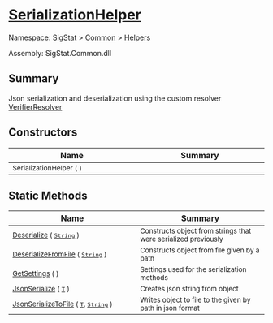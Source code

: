 # [SerializationHelper](./SerializationHelper.md)

Namespace: [SigStat]() > [Common](./../README.md) > [Helpers](./README.md)

Assembly: SigStat.Common.dll

## Summary
Json serialization and deserialization using the custom resolver  [VerifierResolver](/SigStat/Common/Helpers/Serialization/VerifierResolver.md)

## Constructors

| Name<div><a href="#"><img width=400></a></div> | Summary<div><a href="#"><img width=475></a></div> | 
| --- | --- | 
| <sub>SerializationHelper (  )</sub> | <sub></sub> | 


## Static Methods

| Name<div><a href="#"><img width=400></a></div> | Summary<div><a href="#"><img width=475></a></div> | 
| --- | --- | 
| <sub>[Deserialize](./Methods/SerializationHelper--Deserialize.md) ( [`String`](https://docs.microsoft.com/en-us/dotnet/api/System.String) )</sub> | <sub>Constructs object from strings that were serialized previously</sub> | 
| <sub>[DeserializeFromFile](./Methods/SerializationHelper--DeserializeFromFile.md) ( [`String`](https://docs.microsoft.com/en-us/dotnet/api/System.String) )</sub> | <sub>Constructs object from file given by a path</sub> | 
| <sub>[GetSettings](./Methods/SerializationHelper--GetSettings.md) (  )</sub> | <sub>Settings used for the serialization methods</sub> | 
| <sub>[JsonSerialize](./Methods/SerializationHelper--JsonSerialize.md) ( [`T`](./SerializationHelper.md) )</sub> | <sub>Creates json string from object</sub> | 
| <sub>[JsonSerializeToFile](./Methods/SerializationHelper--JsonSerializeToFile.md) ( [`T`](./SerializationHelper.md), [`String`](https://docs.microsoft.com/en-us/dotnet/api/System.String) )</sub> | <sub>Writes object to file to the given by path in json format</sub> | 


